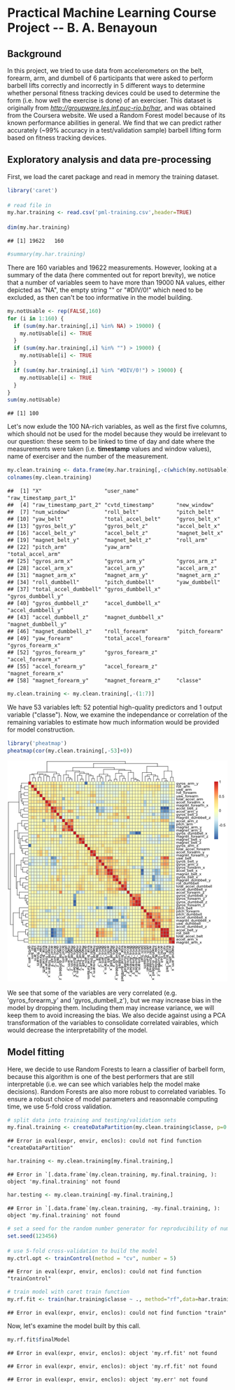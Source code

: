 Practical Machine Learning Course Project -- B. A. Benayoun
========================================================
## Background
In this project, we tried to use data from accelerometers on the belt, forearm, arm, and dumbell of 6 participants that were asked to perform barbell lifts correctly and incorrectly in 5 different ways to determine whether personal fitness tracking devices could be used to determine the form (i.e. how well the exercise is done) of an exerciser. This dataset is originally from *http://groupware.les.inf.puc-rio.br/har*, and was obtained from the Coursera website. We used a Random Forest model because of its known performance abilities in general. We find that we can predict rather accurately (~99% accuracy in a test/validation sample) barbell lifting form based on fitness tracking devices.

## Exploratory analysis and data pre-processing


First, we load the caret package and read in memory the training dataset.

```r
library('caret')

# read file in
my.har.training <- read.csv('pml-training.csv',header=TRUE)

dim(my.har.training)
```

```
## [1] 19622   160
```

```r
#summary(my.har.training)
```

There are 160 variables and 19622 measurements. However, looking at a summary of the data (here commented out for report brevity), we notice that a number of variables seem to have more than 19000 NA values, either depicted as "NA", the empty string "" or "#DIV/0!" which need to be excluded, as then can't be too informative in the model building.


```r
my.notUsable <- rep(FALSE,160)
for (i in 1:160) {
  if (sum(my.har.training[,i] %in% NA) > 19000) {
    my.notUsable[i] <- TRUE
  }
  if (sum(my.har.training[,i] %in% "") > 19000) {
    my.notUsable[i] <- TRUE
  }
  if (sum(my.har.training[,i] %in% "#DIV/0!") > 19000) {
    my.notUsable[i] <- TRUE
  }
}
sum(my.notUsable)
```

```
## [1] 100
```

Let's now exlude the 100 NA-rich variables, as well as the first five columns, which should not be used for the model because they would be irrelevant to our question: these seem to be linked to time of day and date where the measurements were taken (i.e. **timestamp** values and window values), name of exerciser and the number of the measurement.

```r
my.clean.training <- data.frame(my.har.training[,-c(which(my.notUsable))])
colnames(my.clean.training)
```

```
##  [1] "X"                    "user_name"            "raw_timestamp_part_1"
##  [4] "raw_timestamp_part_2" "cvtd_timestamp"       "new_window"          
##  [7] "num_window"           "roll_belt"            "pitch_belt"          
## [10] "yaw_belt"             "total_accel_belt"     "gyros_belt_x"        
## [13] "gyros_belt_y"         "gyros_belt_z"         "accel_belt_x"        
## [16] "accel_belt_y"         "accel_belt_z"         "magnet_belt_x"       
## [19] "magnet_belt_y"        "magnet_belt_z"        "roll_arm"            
## [22] "pitch_arm"            "yaw_arm"              "total_accel_arm"     
## [25] "gyros_arm_x"          "gyros_arm_y"          "gyros_arm_z"         
## [28] "accel_arm_x"          "accel_arm_y"          "accel_arm_z"         
## [31] "magnet_arm_x"         "magnet_arm_y"         "magnet_arm_z"        
## [34] "roll_dumbbell"        "pitch_dumbbell"       "yaw_dumbbell"        
## [37] "total_accel_dumbbell" "gyros_dumbbell_x"     "gyros_dumbbell_y"    
## [40] "gyros_dumbbell_z"     "accel_dumbbell_x"     "accel_dumbbell_y"    
## [43] "accel_dumbbell_z"     "magnet_dumbbell_x"    "magnet_dumbbell_y"   
## [46] "magnet_dumbbell_z"    "roll_forearm"         "pitch_forearm"       
## [49] "yaw_forearm"          "total_accel_forearm"  "gyros_forearm_x"     
## [52] "gyros_forearm_y"      "gyros_forearm_z"      "accel_forearm_x"     
## [55] "accel_forearm_y"      "accel_forearm_z"      "magnet_forearm_x"    
## [58] "magnet_forearm_y"     "magnet_forearm_z"     "classe"
```

```r
my.clean.training <- my.clean.training[,-(1:7)]
```

We have 53 variables left: 52 potential high-quality predictors and 1 output variable ("classe"). Now, we examine the independance or correlation of the remaining variables to estimate how much information would be provided for model construction.

```r
library('pheatmap')
pheatmap(cor(my.clean.training[,-53]+0))
```

![plot of chunk unnamed-chunk-5](figure/unnamed-chunk-5-1.png) 

We see that some of the variables are very correlated (e.g. 'gyros_forearm_y' and 'gyros_dumbell_z'), but we may increase bias in the model by dropping them. Including them may increase variance, we will keep them to avoid increasing the bias. We also decide against using a PCA transformation of the variables to consolidate correlated vairables, which would decrease the interpretability of the model.

## Model fitting
Here, we decide to use Random Forests to learn a classifier of barbell form, because this algorithm is one of the best performers that are still interpretable (i.e. we can see which variables help the model make decisions). Random Forests are also more robust to correlated variables. To ensure a robust choice of model parameters and reasonnable computing time, we use 5-fold cross validation.

```r
# split data into training and testing/validation sets
my.final.training <- createDataPartition(my.clean.training$classe, p=0.75, list=FALSE)
```

```
## Error in eval(expr, envir, enclos): could not find function "createDataPartition"
```

```r
har.training <- my.clean.training[my.final.training,]
```

```
## Error in `[.data.frame`(my.clean.training, my.final.training, ): object 'my.final.training' not found
```

```r
har.testing <- my.clean.training[-my.final.training,]
```

```
## Error in `[.data.frame`(my.clean.training, -my.final.training, ): object 'my.final.training' not found
```

```r
# set a seed for the random number generator for reproducibility of numerical results
set.seed(123456)

# use 5-fold cross-validation to build the model
my.ctrl.opt <- trainControl(method = "cv", number = 5)
```

```
## Error in eval(expr, envir, enclos): could not find function "trainControl"
```

```r
# train model with caret train function
my.rf.fit <- train(har.training$classe ~ ., method="rf",data=har.training,importance=TRUE,trControl = my.ctrl.opt)
```

```
## Error in eval(expr, envir, enclos): could not find function "train"
```

Now, let's examine the model built by this call.

```r
my.rf.fit$finalModel
```

```
## Error in eval(expr, envir, enclos): object 'my.rf.fit' not found
```


```
## Error in eval(expr, envir, enclos): object 'my.rf.fit' not found
```

```
## Error in eval(expr, envir, enclos): object 'my.err' not found
```









